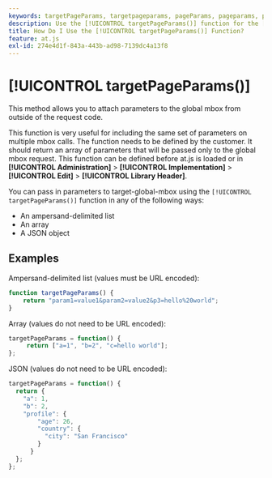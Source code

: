 ```yaml
---
keywords: targetPageParams, targetpageparams, pageParams, pageparams, page params, page parameters, at.js, functions, function, targetPageParams0
description: Use the [!UICONTROL targetPageParams()] function for the [!DNL Adobe Target] at.js JavaScript library to attach parameters to the global mbox from outside of the request code.
title: How Do I Use the [!UICONTROL targetPageParams()] Function?
feature: at.js
exl-id: 274e4d1f-843a-443b-ad98-7139dc4a13f8
---
```

# [!UICONTROL targetPageParams()] 

This method allows you to attach parameters to the global mbox from outside of the request code.

This function is very useful for including the same set of parameters on multiple mbox calls. The function needs to be defined by the customer. It should return an array of parameters that will be passed only to the global mbox request. This function can be defined before at.js is loaded or in **[!UICONTROL Administration]** > **[!UICONTROL Implementation]** > **[!UICONTROL Edit]** > **[!UICONTROL Library Header]**.

You can pass in parameters to target-global-mbox using the `[!UICONTROL targetPageParams()]` function in any of the following ways:

* An ampersand-delimited list 
* An array 
* A JSON object

## Examples

Ampersand-delimited list (values must be URL encoded):

```javascript {line-numbers="true"}
function targetPageParams() { 
    return "param1=value1&param2=value2&p3=hello%20world"; 
}
```

Array (values do not need to be URL encoded):

```javascript {line-numbers="true"}
targetPageParams = function() { 
     return ["a=1", "b=2", "c=hello world"]; 
};
```

JSON (values do not need to be URL encoded):

```javascript {line-numbers="true"}
targetPageParams = function() { 
  return { 
    "a": 1, 
    "b": 2, 
    "profile": { 
        "age": 26, 
        "country": { 
          "city": "San Francisco" 
        } 
      } 
  }; 
};
```
